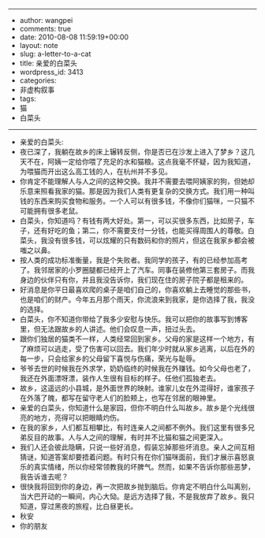 - --
- author: wangpei
- comments: true
- date: 2010-08-08 11:59:19+00:00
- layout: note
- slug: a-letter-to-a-cat
- title: 亲爱的白菜头
- wordpress_id: 3413
- categories:
- 非虚构叙事
- tags:
- 猫
- 白菜头
- --
- 亲爱的白菜头:
- 夜已深了，我躺在故乡的床上辗转反侧，你是否已在沙发上进入了梦乡？这几天不在，阿姨一定给你喂了充足的水和猫粮。这点我毫不怀疑，因为我知道，为喂猫而开出这么高工钱的人，在杭州并不多见。
- 你肯定不能理解人与人之间的这种交换。我并不需要去喂阿姨家的狗，但她却乐意来照看我家的猫。那是因为我们人类有更复杂的交换方式。我们用一种叫钱的东西来购买食物和服务。一个人可以有很多钱，不像你们猫咪，一只猫不可能拥有很多老鼠。
- 白菜头，你知道吗？有钱有两大好处。第一，可以买很多东西，比如房子，车子，还有好吃的鱼；第二，你不需要支付一分钱，也能买得周围人的尊敬。白菜头，我没有很多钱，可以炫耀的只有数码和你的照片，但这在我家乡都会被嗤之以鼻。
- 按人类的成功标准衡量，我是个失败者。我同学的孩子，有的已经参加高考了。我邻居家的小罗圈腿都已经开上了汽车。同事在装修他第三套房子。而我身边的伙伴只有你，并且我没告诉你，我们现在住的房子院子都是租来的。
- 好消息是你平日最喜欢爬的桌子是咱们自己的，你喜欢躺上去睡觉的那些书，也是咱们的财产。今年五月那个雨天，你流浪来到我家，是你选择了我，我没的选择。
- 白菜头，你不知道你带给了我多少安慰与快乐。我可以把你的故事写到博客里，但无法跟故乡的人讲述。他们会叹息一声，扭过头去。
- 跟你们独居的猫类不一样，人类经常回到家乡。父母的家是这样一个地方，有了麻烦可以逃走，受了伤害可以回去。我们年少时就从家乡逃离，以后在外的每一步，只会给家乡的父母留下喜悦与伤痛，荣光与耻辱。
- 爷爷去世的时候我在外求学，奶奶临终的时候我在外赚钱。如今父母也老了，我还在外面漂呀漂，装作人生很有目标的样子。任他们孤独老去。
- 故乡，这遥远的小县城，是外面世界的映射。谁家儿女在外混得好，谁家孩子在外落了魄，都写在留守老人们的脸颊上，也写在邻居的眼神里。
- 亲爱的白菜头，你知道什么是家园，但你不明白什么叫故乡。故乡是个光线很亮的地方，亮得可以把眼睛灼伤。
- 在我的家乡，人们都互相攀比，有时连亲人之间都不例外。我们这里有很多兄弟反目的故事。人与人之间的理解，有时并不比猫和猫之间更深入。
- 我们人还会彼此隐瞒，只说一些好消息，假装忘掉那些坏消息。亲人之间互相猜谜，知道答案却要捂着问题。有时只有在你们猫咪面前，我们才展示喜怒哀乐的真实情绪，所以你经常领教我的坏脾气。然而，如果不告诉你那些恶梦，我告诉谁去呢？
- 很快我将回到你的身边，再一次把故乡抛到脑后。你肯定不明白什么叫离别，当大巴开动的一瞬间，内心大恸。是远方选择了我，不是我放弃了故乡。我只知道，穿过黑夜的旅程，比白昼更长。
- 秋安
- 你的朋友
